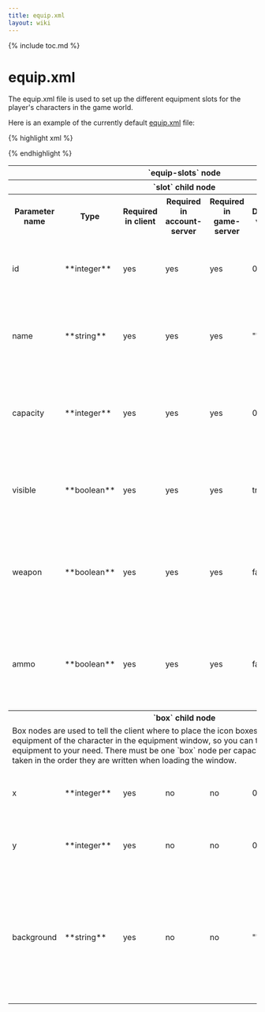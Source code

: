 ```yaml
---
title: equip.xml
layout: wiki
---
```

{% include toc.md %}
#  equip.xml

The equip.xml file is used to set up the different equipment slots for the player's characters in the game world.

Here is an example of the currently default [equip.xml](https://github.com/mana/manaserv/blob/master/example/equip.xml) file:

{% highlight xml %}
<?xml version="1.0" encoding="utf-8"?>
<equip-slots>
    <slot id="1" name="Hand" capacity="2" visible="true" weapon="true">
        <box x="8" y="123" background="equip-box-hands.png" />
        <box x="129" y="123" background="equip-box-shield.png" />
    </slot>
    <slot id="2" name="Torso" capacity="1" visible="true">
        <box x="50" y="40" background="equip-box-chest.png" />
    </slot>
    <slot id="3" name="Arms" capacity="1">
        <box x="8" y="78" background="equip-box-hands.png" />
    </slot>
    <slot id="4" name="Head" capacity="1" visible="true">
        <box x="70" y="0" background="equip-box-head.png" />
    </slot>
    <slot id="5" name="Legs" capacity="1" visible="true">
        <box x="50" y="208" background="equip-box-legs.png" />
    </slot>
    <slot id="6" name="Ring" capacity="1">
        <box x="129" y="78" background="equip-box-ring.png" />
    </slot>
    <slot id="7" name="Necklace" capacity="1">
        <box x="90" y="40" background="equip-box-neck.png" />
    </slot>
    <slot id="8" name="Feet" capacity="1" visible="true">
        <box x="90" y="208" background="equip-box-feet.png" />
    </slot>
    <slot id="9" name="Ammo" capacity="1" ammo="true">
        <box x="8" y="168" background="equip-box-ammo.png" />
    </slot>
</equip-slots>
{% endhighlight %}

<table class="table table-bordered table-hover" markdown="1">
    <thead>
        <tr>
            <th colspan="7">`equip-slots` node</th>
        </tr>
    </thead>
    <tbody>
        <tr>
            <th colspan="7">`slot` child node</th>
        </tr>
        <tr>
            <th>Parameter name</th>
            <th>Type</th>
            <th>Required in client</th>
            <th>Required in account-server</th>
            <th>Required in game-server</th>
            <th>Default value</th>
            <th>Description</th>
        </tr>
        <tr>
            <td>id</td>
            <td>**integer**</td>
            <td>yes</td>
            <td>yes</td>
            <td>yes</td>
            <td>0</td>
            <td>The equipment slot's id. This is internally used as a reference and must be unique and be \&amp;gt; 0.</td>
        </tr>
        <tr>
            <td>name</td>
            <td>**string**</td>
            <td>yes</td>
            <td>yes</td>
            <td>yes</td>
            <td>""</td>
            <td>The equipment slot's name. This is internally used as a reference and **should really** be unique.</td>
        </tr>
        <tr>
            <td>capacity</td>
            <td>**integer**</td>
            <td>yes</td>
            <td>yes</td>
            <td>yes</td>
            <td>0</td>
            <td>The number of available space in the slot. Especially useful for the hands slot for two-handed weapons for instance.</td>
        </tr>
        <tr>
            <td>visible</td>
            <td>**boolean**</td>
            <td>yes</td>
            <td>yes</td>
            <td>yes</td>
            <td>true</td>
            <td>Whether the slot is visible on the player sprite. Invisible slots do not make the being look updates.</td>
        </tr>
        <tr>
            <td>weapon</td>
            <td>**boolean**</td>
            <td>yes</td>
            <td>yes</td>
            <td>yes</td>
            <td>false</td>
            <td>Whether the slot is the weapon slot. This is used so that the engine knows which slots handle weapons. The 'weapon' slot should not be omitted.</td>
        </tr>
        <tr>
            <td>ammo</td>
            <td>**boolean**</td>
            <td>yes</td>
            <td>yes</td>
            <td>yes</td>
            <td>false</td>
            <td>Whether the slot is the ammo slot. This is used so that the engine knows which slots handle ammo. The 'ammo' slot should not be omitted.</td>
        </tr>
        <tr>
            <th colspan="7">`box` child node</th>
        </tr>
        <tr>
            <td colspan="7">Box nodes are used to tell the client where to place the icon boxes indicating the actual equipment of the character in the equipment window, so you can tweak the display of your equipment to your need. There must be one `box` node per capacity value. The nodes are taken in the order they are written when loading the window.</td>
        </tr>
        <tr>
            <td>x</td>
            <td>**integer**</td>
            <td>yes</td>
            <td>no</td>
            <td>no</td>
            <td>0</td>
            <td>The equipment box x pixel value, relative to the left of the equipment window.</td>
        </tr>
        <tr>
            <td>y</td>
            <td>**integer**</td>
            <td>yes</td>
            <td>no</td>
            <td>no</td>
            <td>0</td>
            <td>The equipment box y pixel value, relative to the top of the equipment window.</td>
        </tr>
        <tr>
            <td>background</td>
            <td>**string**</td>
            <td>yes</td>
            <td>no</td>
            <td>no</td>
            <td>""</td>
            <td>The equipment box background image filename. The filename must be relative to the theme root path, or `the data/graphics/gui` when none. The image size shouldn't be larger than 36x36 pixels.</td>
        </tr>
    </tbody>
</table>
